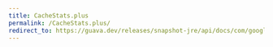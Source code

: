 ```yaml
---
title: CacheStats.plus
permalink: /CacheStats.plus/
redirect_to: https://guava.dev/releases/snapshot-jre/api/docs/com/google/common/cache/CacheStats.html#plus-com.google.common.cache.CacheStats-
---
```

